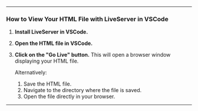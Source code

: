 
---

### How to View Your HTML File with LiveServer in VSCode

1. **Install LiveServer in VSCode.**
2. **Open the HTML file in VSCode.**
3. **Click on the "Go Live" button.** This will open a browser window displaying your HTML file.
   
   Alternatively:
   1. Save the HTML file.
   2. Navigate to the directory where the file is saved.
   3. Open the file directly in your browser.

--- 
